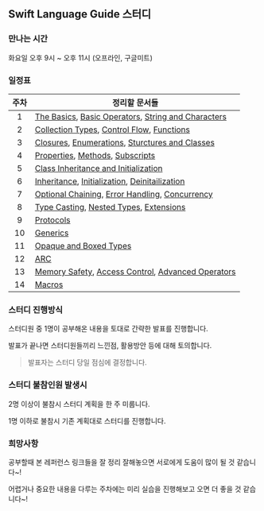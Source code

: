 ## Swift Language Guide 스터디

### 만나는 시간

화요일 오후 9시 ~ 오후 11시 (오프라인, 구글미트)



### 일정표

| 주차 | 정리할 문서들                                                |
| :--: | ------------------------------------------------------------ |
|  1   | [The Basics](https://docs.swift.org/swift-book/documentation/the-swift-programming-language/thebasics/), [Basic Operators](https://docs.swift.org/swift-book/documentation/the-swift-programming-language/basicoperators), [String and Characters](https://docs.swift.org/swift-book/documentation/the-swift-programming-language/stringsandcharacters) |
|  2   | [Collection Types](https://docs.swift.org/swift-book/documentation/the-swift-programming-language/collectiontypes), [Control Flow](https://docs.swift.org/swift-book/documentation/the-swift-programming-language/controlflow), [Functions](https://docs.swift.org/swift-book/documentation/the-swift-programming-language/functions) |
|  3   | [Closures](https://docs.swift.org/swift-book/documentation/the-swift-programming-language/closures), [Enumerations](https://docs.swift.org/swift-book/documentation/the-swift-programming-language/enumerations), [Sturctures and Classes](https://docs.swift.org/swift-book/documentation/the-swift-programming-language/classesandstructures) |
|  4   | [Properties](https://docs.swift.org/swift-book/documentation/the-swift-programming-language/classesandstructures), [Methods](https://docs.swift.org/swift-book/documentation/the-swift-programming-language/methods), [Subscripts](https://docs.swift.org/swift-book/documentation/the-swift-programming-language/subscripts) |
|  5   | [Class Inheritance and Initialization](https://docs.swift.org/swift-book/documentation/the-swift-programming-language/initialization/#Class-Inheritance-and-Initialization) |
|  6   | [Inheritance](https://docs.swift.org/swift-book/documentation/the-swift-programming-language/inheritance), [Initialization](https://docs.swift.org/swift-book/documentation/the-swift-programming-language/initialization), [Deinitailization](https://docs.swift.org/swift-book/documentation/the-swift-programming-language/deinitialization) |
|  7   | [Optional Chaining](https://docs.swift.org/swift-book/documentation/the-swift-programming-language/optionalchaining), [Error Handling](https://docs.swift.org/swift-book/documentation/the-swift-programming-language/errorhandling), [Concurrency](https://docs.swift.org/swift-book/documentation/the-swift-programming-language/concurrency) |
|  8   | [Type Casting](https://docs.swift.org/swift-book/documentation/the-swift-programming-language/typecasting), [Nested Types](https://docs.swift.org/swift-book/documentation/the-swift-programming-language/nestedtypes), [Extensions](https://docs.swift.org/swift-book/documentation/the-swift-programming-language/extensions) |
|  9   | [Protocols](https://docs.swift.org/swift-book/documentation/the-swift-programming-language/protocols) |
|  10  | [Generics](https://docs.swift.org/swift-book/documentation/the-swift-programming-language/generics) |
|  11  | [Opaque and Boxed Types](https://docs.swift.org/swift-book/documentation/the-swift-programming-language/opaquetypes) |
|  12  | [ARC](https://docs.swift.org/swift-book/documentation/the-swift-programming-language/automaticreferencecounting) |
|  13  | [Memory Safety](https://docs.swift.org/swift-book/documentation/the-swift-programming-language/memorysafety), [Access Control](https://docs.swift.org/swift-book/documentation/the-swift-programming-language/accesscontrol),  [Advanced Operators](https://docs.swift.org/swift-book/documentation/the-swift-programming-language/advancedoperators) |
|  14  | [Macros](https://docs.swift.org/swift-book/documentation/the-swift-programming-language/macros/) |



### 스터디 진행방식

스터디원 중 1명이 공부해온 내용을 토대로 간략한 발표를 진행합니다.

발표가 끝나면 스터디원들끼리 느낀점, 활용방안 등에 대해 토의합니다.

> 발표자는 스터디 당일 점심에 결정합니다.



### 스터디 불참인원 발생시 

2명 이상이 불참시 스터디 계획을 한 주 미룹니다.

1명 이하로 불참시 기존 계획대로 스터디를 진행합니다.



### 희망사항

공부할때 본 레퍼런스 링크들을 잘 정리 잘해놓으면 서로에게 도움이 많이 될 것 같습니다~! 

어렵거나 중요한 내용을 다루는 주차에는 미리 실습을 진행해보고 오면 더 좋을 것 같습니다~!
